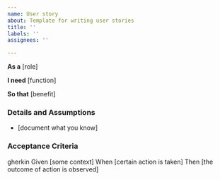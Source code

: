 ```yaml
---
name: User story
about: Template for writing user stories
title: ''
labels: ''
assignees: ''

---
```


**As a** [role]

**I need** [function]

**So that** [benefit]

### Details and Assumptions
  * [document what you know]

### Acceptance Criteria
  gherkin
Given [some context]
When [certain action is taken]
Then [the outcome of action is observed]
